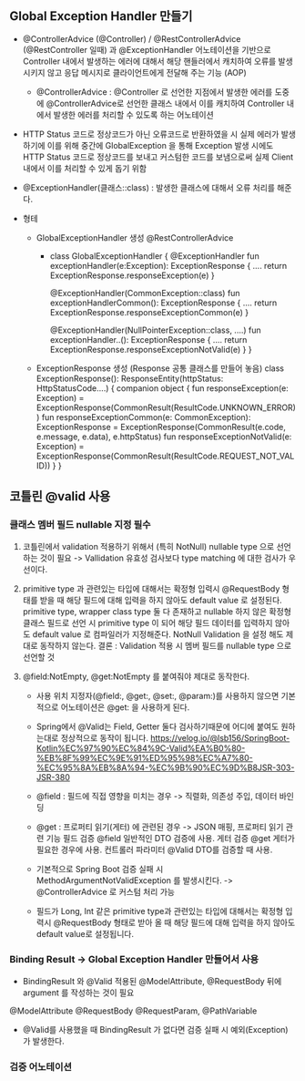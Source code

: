 
## Global Exception Handler 만들기

- @ControllerAdvice (@Controller) / @RestControllerAdvice (@RestController 일때) 과 @ExceptionHandler 어노테이션을 기반으로 Controller 내에서 발생하는 에러에 대해서 해당 핸들러에서 캐치하여 오류를 발생시키지 않고 응답 메시지로 클라이언트에게 전달해 주는 기능 (AOP)
    - @ControllerAdvice : @Controller 로 선언한 지점에서 발생한 에러를 도중에 @ControllerAdvice로 선언한 클래스 내에서 이를 캐치하여 Controller 내에서 발생한 에러를 처리할 수 있도록 하는 어노테이션
- HTTP Status 코드로 정상코드가 아닌 오류코드로 반환하였을 시 실제 에러가 발생하기에 이를 위해 중간에 GlobalException 을 통해 Exception 발생 시에도 HTTP Status 코드로 정상코드를 보내고 커스텀한 코드를 보냄으로써 실제 Client 내에서 이를 처리할 수 있게 돕기 위함
- @ExceptionHandler(클래스::class) : 발생한 클래스에 대해서 오류 처리를 해준다.

- 형테
    - GlobalExceptionHandler 생성
        @RestControllerAdvice
        - class GlobalExceptionHandler {
          @ExceptionHandler
          fun exceptionHandler(e:Exception): ExceptionResponse {
          ....
          return ExceptionResponse.responseException(e)
          }

          @ExceptionHandler(CommonException::class)
          fun exceptionHandlerCommon(): ExceptionResponse {
          ....
          return ExceptionResponse.responseExceptionCommon(e)
          }

          @ExceptionHandler(NullPointerException::class, ....)
          fun exceptionHandler..(): ExceptionResponse {
          ....
          return  ExceptionResponse.responseExceptionNotValid(e)
          }
          }
    - ExceptionResponse 생성 (Response 공통 클래스를 만들어 놓음)
      class ExceptionResponse(): ResponseEntity<CommonResult>(httpStatus: HttpStatusCode....) {
      companion object {
      fun responseException(e: Exception) = ExceptionResponse(CommonResult(ResultCode.UNKNOWN_ERROR))
      fun responseExceptionCommon(e: CommonException): ExceptionResponse = ExceptionResponse(CommonResult(e.code, e.message, e.data), e.httpStatus)
      fun responseExceptionNotValid(e: Exception) = ExceptionResponse(CommonResult(ResultCode.REQUEST_NOT_VALID))
      }
      }

 ## 코틀린 @valid 사용 


### 클래스 멤버 필드 nullable 지정 필수
 1. 코틀린에서 validation 적용하기 위해서 (특히 NotNull) nullable type 으로 선언하는 것이 필요 
-> Vallidation 유효성 검사보다 type matching 에 대한 검사가 우선이다.

 2. primitive type 과 관련있는 타입에 대해서는 확정형 입력시 @RequestBody 형태를 받을 때 해당 필드에 대해 입력을 하지 않아도 default value 로 설정된다. 
    primitive type, wrapper class type 둘 다 존재하고 nullable 하지 않은 확정형 클래스 필드로 선언 시 primitive type 이 되어 해당 필드 데이터를 입력하지 않아도 default value 로 컴파일러가 지정해준다. 
    NotNull Validation 을 설정 해도 제대로 동작하지 않는다.
결론 : Validation 적용 시 멤버 필드를 nullable type 으로 선언할 것

 3. @field:NotEmpty, @get:NotEmpty 를 붙여줘야 제대로 동작한다. 
    - 사용 위치 지정자(@field:, @get:, @set:, @param:)를 사용하지 않으면 기본적으로 어노테이션은 @get: 을 사용하게 된다. 
    - Spring에서 @Valid는 Field, Getter 둘다 검사하기때문에 어디에 붙여도 원하는대로 정상적으로 동작이 됩니다.
https://velog.io/@lsb156/SpringBoot-Kotlin%EC%97%90%EC%84%9C-Valid%EA%B0%80-%EB%8F%99%EC%9E%91%ED%95%98%EC%A7%80-%EC%95%8A%EB%8A%94-%EC%9B%90%EC%9D%B8JSR-303-JSR-380

    - @field : 필드에 직접 영향을 미치는 경우 -> 직렬화, 의존성 주입, 데이터 바인딩
    - @get : 프로퍼티 읽기(게터) 에 관련된 경우  -> JSON 매핑, 프로퍼티 읽기 관련 기능
      필드 검증	@field	일반적인 DTO 검증에 사용.
      게터 검증	@get	게터가 필요한 경우에 사용.
      컨트롤러 파라미터	@Valid	DTO를 검증할 때 사용.
    - 기본적으로 Spring Boot 검증 실패 시 MethodArgumentNotValidException 를 발생시킨다. -> @ControllerAdvice 로 커스텀 처리 가능
    - 필드가 Long, Int 같은 primitive type과 관련있는 타입에 대해서는 확정형 입력시 @RequestBody 형태로 받아 올 때 해당 필드에 대해 입력을 하지 않아도 default value로 설정됩니다.


    
### Binding Result  -> Global Exception Handler 만들어서 사용 

- BindingResult 와 @Valid 적용된 @ModelAttribute, @RequestBody 뒤에 argument 를 작성하는 것이 필요


@ModelAttribute
@RequestBody
@RequestParam, @PathVariable

- @Valid를 사용했을 때 BindingResult 가 없다면 검증 실패 시 예외(Exception) 가 발생한다.
 



### 검증 어노테이션 









